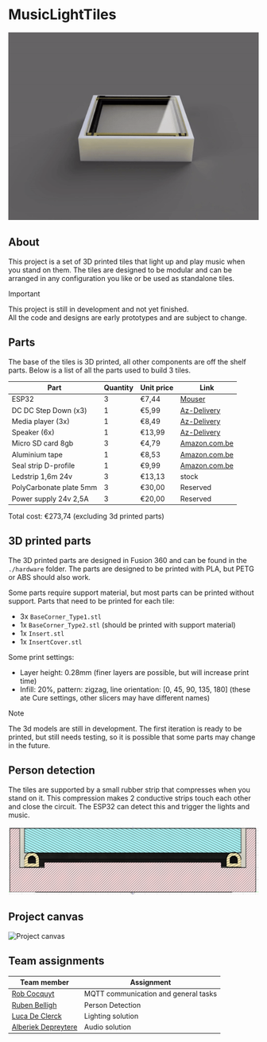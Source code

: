 # MusicLightTiles

![360° view](./media/360.gif)

## About

This project is a set of 3D printed tiles that light up and play music when you stand on them. 
The tiles are designed to be modular and can be arranged in any configuration you like or be used as standalone tiles.

> [!IMPORTANT]  
> This project is still in development and not yet finished.  
> All the code and designs are early prototypes and are subject to change.  

## Parts

The base of the tiles is 3D printed, all other components are off the shelf parts.
Below is a list of all the parts used to build 3 tiles.

| Part | Quantity | Unit price | Link |
| ---- | -------- | ----- | ---- |
| ESP32 | 3 | €7,44 | [Mouser](https://www.mouser.be/ProductDetail/Espressif-Systems/ESP32-C3-DevKitC-02?qs=stqOd1AaK7%2F1Q62ysr4CMA%3D%3D&_gl=1*1in80jf*_ga*ODM4MDUyNDAxLjE2OTYyNzI2NDU.*_ga_15W4STQT4T*MTY5NjI3MjY0NS4xLjAuMTY5NjI3MjY0NS42MC4wLjA.) |
| DC DC Step Down (x3) | 1 | €5,99 | [Az-Delivery](https://www.az-delivery.de/nl/products/lm2596s-dc-dc-step-down-modul-1?variant=12228728324192) |
| Media player (3x) | 1 | €8,49 | [Az-Delivery](https://www.az-delivery.de/nl/products/mp3-player-modul?variant=8198615695456) |
| Speaker (6x) | 1 | €13,99 | [Az-Delivery](https://www.az-delivery.de/nl/products/2-stuck-dfplayer-mini-3-watt-8-ohm-mini-lautsprecher-mit-jst-ph2-0-mm-pin-schnittstelle-fur-arduino-raspberry-pi-und-elektronische-diy-projekte-inklusive-e-book?variant=39441379131488) |
| Micro SD card 8gb | 3 | €4,79 | [Amazon.com.be](https://www.amazon.com.be/-/nl/Intenso-3413450-Micro-SDHC-geheugenkaart-GB-klasse/dp/B008RDCCFS/ref=sr_1_3?crid=32IRLW4WPV8D7&keywords=micro%2Bsd%2B4gb&qid=1695657846&s=electronics&sprefix=micro%2Bsd%2B4gb%2Celectronics%2C78&sr=1-3&th=1) |
| Aluminium tape | 1 | €8,53 | [Amazon.com.be](https://www.amazon.com.be/-/nl/GOCABLETIES-aluminiumfolie-isolatietape-HVAC-reparatie-afdichting/dp/B07KQDQHC9/ref=sr_1_11?crid=3KMIFELKZP5V4&keywords=aluminium%2Btape&qid=1695657415&sprefix=alumi%2Caps%2C78&sr=8-11&th=1) |
| Seal strip D-profile | 1 | €9,99 | [Amazon.com.be](https://www.amazon.com.be/-/nl/Youshares-afdichtband-viltapparaat-geluidsisolerend-weerbestendig/dp/B081C5VYXF/ref=sr_1_5?crid=W4W0U74CBUXH&keywords=tochtstrip&qid=1695657255&sprefix=toch%2Caps%2C94&sr=8-5&th=1) |
| Ledstrip 1,6m 24v | 3 | €13,13 | stock |
| PolyCarbonate plate 5mm | 3 | €30,00 | Reserved |
| Power supply 24v 2,5A | 3 | €20,00 | Reserved |

Total cost: €273,74 (excluding 3d printed parts)

## 3D printed parts

The 3D printed parts are designed in Fusion 360 and can be found in the `./hardware` folder.
The parts are designed to be printed with PLA, but PETG or ABS should also work.

Some parts require support material, but most parts can be printed without support.
Parts that need to be printed for each tile:

- 3x `BaseCorner_Type1.stl`
- 1x `BaseCorner_Type2.stl` (should be printed with support material)
- 1x `Insert.stl`
- 1x `InsertCover.stl`

Some print settings:

- Layer height: 0.28mm (finer layers are possible, but will increase print time)
- Infill: 20%, pattern: zigzag, line orientation: [0, 45, 90, 135, 180] (these ate Cure settings, other slicers may have different names)

> [!NOTE]  
> The 3d models are still in development. The first iteration is ready to be printed, but still needs testing, so it is possible that some parts may change in the future.

## Person detection

The tiles are supported by a small rubber strip that compresses when you stand on it.
This compression makes 2 conductive strips touch each other and close the circuit.
The ESP32 can detect this and trigger the lights and music.

![Person detection](./media/sectionview.png)

## Project canvas

![Project canvas](./media/projectcanvas.jpg)

## Team assignments

| Team member | Assignment |
| ---- | ---------- |
| [Rob Cocquyt](https://github.com/Robbedoes24) | MQTT communication and general tasks |
| [ Ruben Belligh](https://github.com/RubenBelligh) | Person Detection |
| [Luca De Clerck](https://github.com/LucaClrk) | Lighting solution |
| [Alberiek Depreytere](https://github.com/AlberiekDepreytere) | Audio solution |
